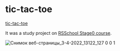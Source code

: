 # tic-tac-toe

[tic-tac-toe](https://jeniaromanenia.github.io/tic-tac-toe/)

It was a study project on [RSSchool Stage0 course](https://rs.school/js-stage0/). 


![Снимок веб-страницы_3-4-2022_13122_127 0 0 1](https://user-images.githubusercontent.com/71782573/161422545-3d260c65-8151-4ab7-960f-24d9f82153bb.jpeg)
